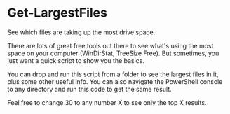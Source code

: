 # Get-LargestFiles
See which files are taking up the most drive space.

There are lots of great free tools out there to see what's using the most space on your computer (WinDirStat, TreeSize Free). But sometimes, you just want a quick script to show you the basics.

You can drop and run this script from a folder to see the largest files in it, plus some other useful info. You can also navigate the PowerShell console to any directory and run this code to get the same result.

Feel free to change 30 to any number X to see only the top X results.
